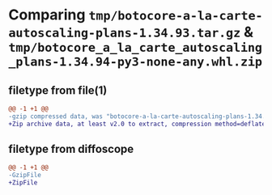 # Comparing `tmp/botocore-a-la-carte-autoscaling-plans-1.34.93.tar.gz` & `tmp/botocore_a_la_carte_autoscaling_plans-1.34.94-py3-none-any.whl.zip`

## filetype from file(1)

```diff
@@ -1 +1 @@
-gzip compressed data, was "botocore-a-la-carte-autoscaling-plans-1.34.93.tar", last modified: Sat Apr 27 01:00:41 2024, max compression
+Zip archive data, at least v2.0 to extract, compression method=deflate
```

## filetype from diffoscope

```diff
@@ -1 +1 @@
-GzipFile
+ZipFile
```

